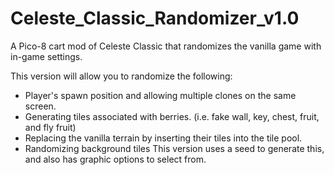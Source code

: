 # Celeste_Classic_Randomizer_v1.0
A Pico-8 cart mod of Celeste Classic that randomizes the vanilla game with in-game settings.

This version will allow you to randomize the following:
  - Player's spawn position and allowing multiple clones on the same screen.
  - Generating tiles associated with berries. (i.e. fake wall, key, chest, fruit, and fly fruit)
  - Replacing the vanilla terrain by inserting their tiles into the tile pool.
  - Randomizing background tiles
This version uses a seed to generate this, and also has graphic options to select from.

